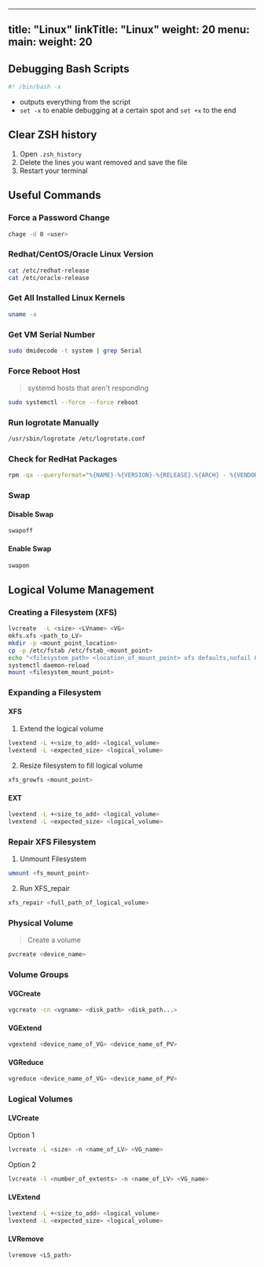 
---
title: "Linux"
linkTitle: "Linux"
weight: 20
menu:
  main:
    weight: 20
---

## Debugging Bash Scripts

```bash
#! /bin/bash -x
```
* outputs everything from the script
* `set -x` to enable debugging at a certain spot and `set +x` to the end

## Clear ZSH history

1. Open `.zsh_history`
1. Delete the lines you want removed and save the file
1. Restart your terminal

## Useful Commands

###  Force a Password Change

```bash
chage -d 0 <user>
```

### Redhat/CentOS/Oracle Linux Version

```bash
cat /etc/redhat-release
cat /etc/oracle-release
```

### Get All Installed Linux Kernels

```bash
uname -a
```

### Get VM Serial Number

```bash
sudo dmidecode -t system | grep Serial
```

### Force Reboot Host
> systemd hosts that aren't responding

```bash
sudo systemctl --force --force reboot
```

### Run logrotate Manually

```bash
/usr/sbin/logrotate /etc/logrotate.conf
```

### Check for RedHat Packages

```bash
rpm -qa --queryformat="%{NAME}-%{VERSION}-%{RELEASE}.%{ARCH} - %{VENDOR}\n" | grep "Red Hat"
```
### Swap

#### Disable Swap
```bash
swapoff
```
#### Enable Swap
```bash
swapon
```
## Logical Volume Management

### Creating a Filesystem (XFS)

```bash
lvcreate  -L <size> <LVname> <VG>
mkfs.xfs <path_to_LV>
mkdir -p <mount_point_location>
cp -p /etc/fstab /etc/fstab_<mount_point>
echo "<filesystem_path> <location_of_mount_point> xfs defaults,nofail 0 0" >> /etc/fstab
systemctl daemon-reload
mount <filesystem_mount_point>
```
### Expanding a Filesystem

#### XFS
1. Extend the logical volume
```bash
lvextend -L +<size_to_add> <logical_volume>
lvextend -L <expected_size> <logical_volume>
```
2. Resize filesystem to fill logical volume
```bash
xfs_growfs <mount_point>
```
#### EXT
```bash
lvextend -L +<size_to_add> <logical_volume>
lvextend -L <expected_size> <logical_volume>
```
### Repair XFS Filesystem
1. Unmount Filesystem
```bash
umount <fs_mount_point>
```
2. Run XFS_repair
```bash
xfs_repair <full_path_of_logical_volume>
```
### Physical Volume
> Create a volume
```bash
pvcreate <device_name>
```
### Volume Groups
#### VGCreate
```bash
vgcreate -cn <vgname> <disk_path> <disk_path...>
```
#### VGExtend
```bash
vgextend <device_name_of_VG> <device_name_of_PV>
```
#### VGReduce
```bash
vgreduce <device_name_of_VG> <device_name_of_PV>
```
### Logical Volumes
#### LVCreate
Option 1
```bash
lvcreate -L <size> -n <name_of_LV> <VG_name>
```
Option 2
```bash
lvcreate -l <number_of_extents> -n <name_of_LV> <VG_name>
```
#### LVExtend
```bash
lvextend -L +<size_to_add> <logical_volume>
lvextend -L <expected_size> <logical_volume>
```
#### LVRemove
```bash
lvremove <LS_path>
```


